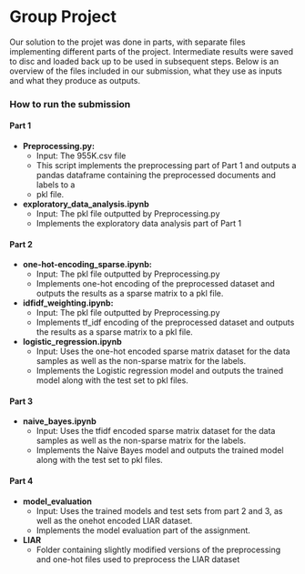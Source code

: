 # Group Project

Our solution to the projet was done in parts, with separate files implementing different parts of the project. Intermediate results were saved to disc and loaded back up to be used in subsequent steps. Below is an overview of the files included in our submission, what they use as inputs and what they produce as outputs.

### How to run the submission

#### Part 1
- **Preprocessing.py:**
    - Input: The 955K.csv file
    - This script implements the preprocessing part of Part 1 and outputs a pandas dataframe containing the preprocessed documents and labels to a
    - pkl file.
- **exploratory_data_analysis.ipynb**
    - Input: The pkl file outputted by Preprocessing.py
    - Implements the exploratory data analysis part of Part 1
#### Part 2
- **one-hot-encoding_sparse.ipynb:**
    - Input: The pkl file outputted by Preprocessing.py
    - Implements one-hot encoding of the preprocessed dataset and outputs the results as a sparse matrix to a pkl file.
- **idfidf_weighting.ipynb:**
    - Input: The pkl file outputted by Preprocessing.py
    - Implements tf_idf encoding of the preprocessed dataset and outputs the results as a sparse matrix to a pkl file.
- **logistic_regression.ipynb**
    - Input: Uses the one-hot encoded sparse matrix dataset for the data samples as well as the non-sparse matrix for the labels.
    - Implements the Logistic regression model and outputs the trained model along with the test set to pkl files.
#### Part 3
- **naive_bayes.ipynb**
    - Input: Uses the tfidf encoded sparse matrix dataset for the data samples as well as the non-sparse matrix for the labels.
    - Implements the Naive Bayes model and outputs the trained model along with the test set to pkl files.
#### Part 4
- **model_evaluation**
    - Input: Uses the trained models and test sets from part 2 and 3, as well as the onehot encoded LIAR dataset.
    - Implements the model evaluation part of the assignment.
- **LIAR**
    - Folder containing slightly modified versions of the preprocessing and one-hot files used to preprocess the LIAR dataset
